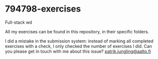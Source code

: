 # 794798-exercises
Full-stack wd

All my exercises can be found in this repository, in their specific folders.

I did a mistake in the submission system: instead of marking all completed exercises with a check, I only checked the number of exercises I did. Can you please get in touch with me about this issue? patrik.jungling@aalto.fi
